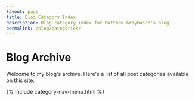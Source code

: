 ```yaml
---
layout: page
title: Blog Category Index
description: Blog category index for Matthew Graybosch's blog.
permalink: /blog/categories/
---
```

# Blog Archive

Welcome to my blog's archive. Here's a list of all post categories available on this site.

{% include category-nav-menu.html %}
